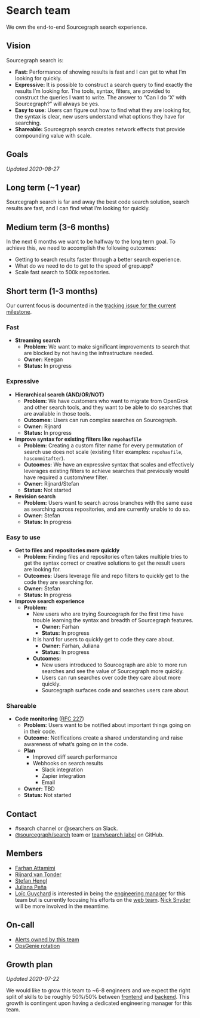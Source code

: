 # Search team

We own the end-to-end Sourcegraph search experience.

## Vision

Sourcegraph search is:

- **Fast:** Performance of showing results is fast and I can get to what I’m looking for quickly.
- **Expressive:** It is possible to construct a search query to find exactly the results I’m looking for. The tools, syntax, filters, are provided to construct the queries I want to write.
The answer to “Can I do ‘X’ with Sourcegraph?” will always be yes.
- **Easy to use:** Users can figure out how to find what they are looking for, the syntax is clear, new users understand what options they have for searching.
- **Shareable:** Sourcegraph search creates network effects that provide compounding value with scale. 

## Goals

_Updated 2020-08-27_

## Long term (~1 year)

Sourcegraph search is far and away the best code search solution, search results are fast, and I can find what I’m looking for quickly.

## Medium term (3-6 months)

In the next 6 months we want to be halfway to the long term goal. To achieve this, we need to accomplish the following outcomes:

- Getting to search results faster through a better search experience.
- What do we need to do to get to the speed of grep.app?
- Scale fast search to 500k repositories.

## Short term (1-3 months)

Our current focus is documented in the [tracking issue for the current milestone](https://github.com/sourcegraph/sourcegraph/issues?q=is%3Aopen+is%3Aissue+label%3Atracking+label%3Ateam%2Fsearch).

### Fast

- **Streaming search**
  - **Problem:** We want to make significant improvements to search that are blocked by not having the infrastructure needed.
  - **Owner:** Keegan
  - **Status:** In progress

### Expressive

- **Hierarchical search (AND/OR/NOT)**
  - **Problem:** We have customers who want to migrate from OpenGrok and other search tools, and they want to be able to do searches that are available in those tools.
  - **Outcomes:** Users can run complex searches on Sourcegraph.
  - **Owner:** Rijnard
  - **Status:** In progress
- **Improve syntax for existing filters like `repohasfile`**
  - **Problem:** Creating a custom filter name for every permutation of search use does not scale (existing filter examples: `repohasfile`, `hascommitafter`).
  - **Outcomes:** We have an expressive syntax that scales and effectively leverages existing filters to achieve searches that previously would have required a custom/new filter.
  - **Owner:** Rijnard/Stefan
  - **Status:** Not started
- **Revision search**
  - **Problem:** Users want to search across branches with the same ease as searching across repositories, and are currently unable to do so.
  - **Owner:** Stefan
  - **Status:** In progress

### Easy to use

- **Get to files and repositories more quickly**
  - **Problem:** Finding files and repositories often takes multiple tries to get the syntax correct or creative solutions to get the result users are looking for.
  - **Outcomes:** Users leverage file and repo filters to quickly get to the code they are searching for.
  - **Owner:** Stefan
  - **Status:** In progress
- **Improve search experience**
  - **Problem:**
      - New users who are trying Sourcegraph for the first time have trouble learning the syntax and breadth of Sourcegraph features.
          - **Owner:** Farhan
          - **Status:** In progress
      - It is hard for users to quickly get to code they care about.
          - **Owner:** Farhan, Juliana
          - **Status:** In progress
    - **Outcomes:**
      - New users introduced to Sourcegraph are able to more run searches and see the value of Sourcegraph more quickly.
      - Users can run searches over code they care about more quickly.
      - Sourcegraph surfaces code and searches users care about.

### Shareable

- **Code monitoring** ([RFC 227](https://docs.google.com/document/d/1_R5DgpUkxyZilsJ9vBQm5cvRPT2udc3tZIPg2q3cnZU/edit))
  - **Problem:** Users want to be notified about important things going on in their code.
  - **Outcome:** Notifications create a shared understanding and raise awareness of what’s going on in the code.
  - **Plan**
      - Improved diff search performance
      - Webhooks on search results
          - Slack integration
          - Zapier integration
          - Email
  - **Owner:** TBD
  - **Status:** Not started

## Contact

- #search channel or @searchers on Slack.
- [@sourcegraph/search](https://github.com/orgs/sourcegraph/teams/search) team or [team/search label](https://github.com/sourcegraph/sourcegraph/issues?q=is%3Aissue+is%3Aopen+label%3Ateam%2Fsearch+) on GitHub.

## Members

- [Farhan Attamimi](../../../company/team/index.md#farhan-attamimi)
- [Rijnard van Tonder](../../../company/team/index.md#rijnard-van-tonder)
- [Stefan Hengl](../../../company/team/index.md#stefan-hengl-he-him)
- [Juliana Peña](../../../company/team/index.md#juliana-peña-she-her)
- [Loïc Guychard](../../../company/team/index.md#loic-guychard) is interested in being the [engineering manager](../roles.md#engineering-manager) for this team but is currently focusing his efforts on the [web team](../web/index.md). [Nick Snyder](../../../company/team/index.md#nick-snyder-he-him) will be more involved in the meantime.

## On-call

- [Alerts owned by this team](https://sourcegraph.com/search?q=repo%3A%5Egithub.com%2Fsourcegraph%2Fsourcegraph%24+file%3Amonitoring%2F.*+%7B%3A%5B_%5D%2C+Owner%3A+ObservableOwnerSearch%2C+%3A%5B_%5D%7D+OR+%28%3A%5B_%5D%2C+ObservableOwnerSearch%29+count%3A1000&patternType=structural)
- [OpsGenie rotation](https://sourcegraph.app.opsgenie.com/teams/dashboard/f482ef3e-f5dc-4bef-b7c4-307e0ad30d6a)

## Growth plan

_Updated 2020-07-22_

We would like to grow this team to ~6-8 engineers and we expect the right split of skills to be roughly 50%/50% between [frontend](https://github.com/sourcegraph/careers/blob/master/job-descriptions/software-engineer-frontend.md) and [backend](https://github.com/sourcegraph/careers/blob/master/job-descriptions/software-engineer-backend.md). This growth is contingent upon having a dedicated engineering manager for this team.
